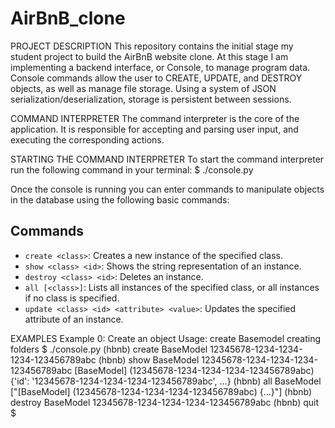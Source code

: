# AirBnB_clone
PROJECT DESCRIPTION
This repository contains the initial stage my student project to build the
AirBnB website clone.
At this stage I am implementing a backend interface, or Console, to manage
program data.
Console commands allow the user to CREATE, UPDATE, and DESTROY objects,
as well as manage file storage. Using a system of JSON
serialization/deserialization, storage is persistent between sessions.

COMMAND INTERPRETER
The command interpreter is the core of the application. It is responsible for
accepting and parsing user input, and executing the corresponding actions.

STARTING THE COMMAND INTERPRETER
To start the command interpreter run the following command in your
terminal: $ ./console.py

Once the console is running you can enter commands to manipulate objects
in the database using the following basic commands:
## Commands

- `create <class>`: Creates a new instance of the specified class.
- `show <class> <id>`: Shows the string representation of an instance.
- `destroy <class> <id>`: Deletes an instance.
- `all [<class>]`: Lists all instances of the specified class, or all instances if no class is specified.
- `update <class> <id> <attribute> <value>`: Updates the specified attribute of an instance.


EXAMPLES Example 0: Create an object Usage: create Basemodel
creating folders
$ ./console.py
(hbnb) create BaseModel
12345678-1234-1234-1234-123456789abc
(hbnb) show BaseModel 12345678-1234-1234-1234-123456789abc
[BaseModel] (12345678-1234-1234-1234-123456789abc) {'id': '12345678-1234-1234-1234-123456789abc', ...}
(hbnb) all BaseModel
["[BaseModel] (12345678-1234-1234-1234-123456789abc) {...}"]
(hbnb) destroy BaseModel 12345678-1234-1234-1234-123456789abc
(hbnb) quit
$
